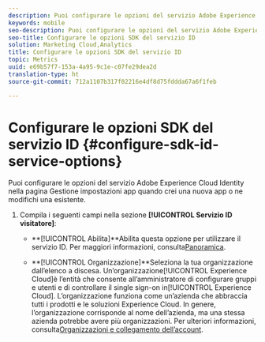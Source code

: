 ```yaml
---
description: Puoi configurare le opzioni del servizio Adobe Experience Platform Identity nella pagina Gestione impostazioni app quando crei una nuova app o ne modifichi una esistente.
keywords: mobile
seo-description: Puoi configurare le opzioni del servizio Adobe Experience Platform Identity nella pagina Gestione impostazioni app quando crei una nuova app o ne modifichi una esistente.
seo-title: Configurare le opzioni SDK del servizio ID
solution: Marketing Cloud,Analytics
title: Configurare le opzioni SDK del servizio ID
topic: Metrics
uuid: e69b57f7-153a-4a95-9c1e-c07fe29dea2d
translation-type: ht
source-git-commit: 712a1107b317f02216e4df8d75fddda67a6f1feb

---
```



# Configurare le opzioni SDK del servizio ID {#configure-sdk-id-service-options}

Puoi configurare le opzioni del servizio Adobe Experience Cloud Identity nella pagina Gestione impostazioni app quando crei una nuova app o ne modifichi una esistente.

1. Compila i seguenti campi nella sezione **[!UICONTROL Servizio ID visitatore]**:

   * **[!UICONTROL Abilita]**Abilita questa opzione per utilizzare il servizio ID. Per maggiori informazioni, consulta[Panoramica](https://docs.adobe.com/content/help/it-IT/id-service/using/intro/overview.html).

   * **[!UICONTROL Organizzazione]**Seleziona la tua organizzazione dall’elenco a discesa.
Un’organizzazione[!UICONTROL Experience Cloud]è l’entità che consente all’amministratore di configurare gruppi e utenti e di controllare il single sign-on in[!UICONTROL Experience Cloud]. L’organizzazione funziona come un’azienda che abbraccia tutti i prodotti e le soluzioni Experience Cloud. In genere, l’organizzazione corrisponde al nome dell’azienda, ma una stessa azienda potrebbe avere più organizzazioni. Per ulteriori informazioni, consulta[Organizzazioni e collegamento dell’account](https://docs.adobe.com/content/help/it-IT/core-services/interface/manage-users-and-products/organizations.html).